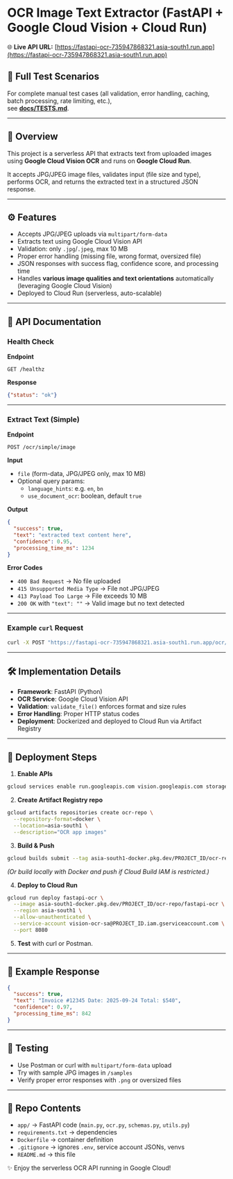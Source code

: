 # OCR Image Text Extractor (FastAPI + Google Cloud Vision + Cloud Run)

🌐 **Live API URL:** [https://fastapi-ocr-735947868321.asia-south1.run.app](https://fastapi-ocr-735947868321.asia-south1.run.app)


## 🧪 Full Test Scenarios

For complete manual test cases (all validation, error handling, caching, batch processing, rate limiting, etc.),  
see [**docs/TESTS.md**](docs/TESTS.md).

---

## 📌 Overview
This project is a serverless API that extracts text from uploaded images using **Google Cloud Vision OCR** and runs on **Google Cloud Run**.

It accepts JPG/JPEG image files, validates input (file size and type), performs OCR, and returns the extracted text in a structured JSON response.

---

## ⚙️ Features
- Accepts JPG/JPEG uploads via `multipart/form-data`
- Extracts text using Google Cloud Vision API
- Validation: only `.jpg`/`.jpeg`, max 10 MB
- Proper error handling (missing file, wrong format, oversized file)
- JSON responses with success flag, confidence score, and processing time
- Handles **various image qualities and text orientations** automatically (leveraging Google Cloud Vision)
- Deployed to Cloud Run (serverless, auto-scalable)

---

## 📡 API Documentation

### Health Check
**Endpoint**
```
GET /healthz
```
**Response**
```json
{"status": "ok"}
```

---

### Extract Text (Simple)
**Endpoint**
```
POST /ocr/simple/image
```

**Input**
- `file` (form-data, JPG/JPEG only, max 10 MB)
- Optional query params:
  - `language_hints`: e.g. `en`, `bn`
  - `use_document_ocr`: boolean, default `true`

**Output**
```json
{
  "success": true,
  "text": "extracted text content here",
  "confidence": 0.95,
  "processing_time_ms": 1234
}
```

**Error Codes**
- `400 Bad Request` → No file uploaded
- `415 Unsupported Media Type` → File not JPG/JPEG
- `413 Payload Too Large` → File exceeds 10 MB
- `200 OK` with `"text": ""` → Valid image but no text detected

---

### Example `curl` Request
```bash
curl -X POST "https://fastapi-ocr-735947868321.asia-south1.run.app/ocr/simple/image"   -F "file=@test_image.jpg"
```

---

## 🛠 Implementation Details
- **Framework**: FastAPI (Python)
- **OCR Service**: Google Cloud Vision API
- **Validation**: `validate_file()` enforces format and size rules
- **Error Handling**: Proper HTTP status codes
- **Deployment**: Dockerized and deployed to Cloud Run via Artifact Registry

---

## 🚀 Deployment Steps

1. **Enable APIs**
```bash
gcloud services enable run.googleapis.com vision.googleapis.com storage.googleapis.com
```

2. **Create Artifact Registry repo**
```bash
gcloud artifacts repositories create ocr-repo \
  --repository-format=docker \
  --location=asia-south1 \
  --description="OCR app images"
```

3. **Build & Push**
```bash
gcloud builds submit --tag asia-south1-docker.pkg.dev/PROJECT_ID/ocr-repo/fastapi-ocr
```
*(Or build locally with Docker and push if Cloud Build IAM is restricted.)*

4. **Deploy to Cloud Run**
```bash
gcloud run deploy fastapi-ocr \
  --image asia-south1-docker.pkg.dev/PROJECT_ID/ocr-repo/fastapi-ocr \
  --region asia-south1 \
  --allow-unauthenticated \
  --service-account vision-ocr-sa@PROJECT_ID.iam.gserviceaccount.com \
  --port 8080
```

5. **Test** with curl or Postman.

---

## 📝 Example Response
```json
{
  "success": true,
  "text": "Invoice #12345 Date: 2025-09-24 Total: $540",
  "confidence": 0.97,
  "processing_time_ms": 842
}
```

---

## 🧪 Testing
- Use Postman or curl with `multipart/form-data` upload
- Try with sample JPG images in `/samples`
- Verify proper error responses with `.png` or oversized files

---

## 📂 Repo Contents
- `app/` → FastAPI code (`main.py`, `ocr.py`, `schemas.py`, `utils.py`)
- `requirements.txt` → dependencies
- `Dockerfile` → container definition
- `.gitignore` → ignores `.env`, service account JSONs, venvs
- `README.md` → this file


✨ Enjoy the serverless OCR API running in Google Cloud!
